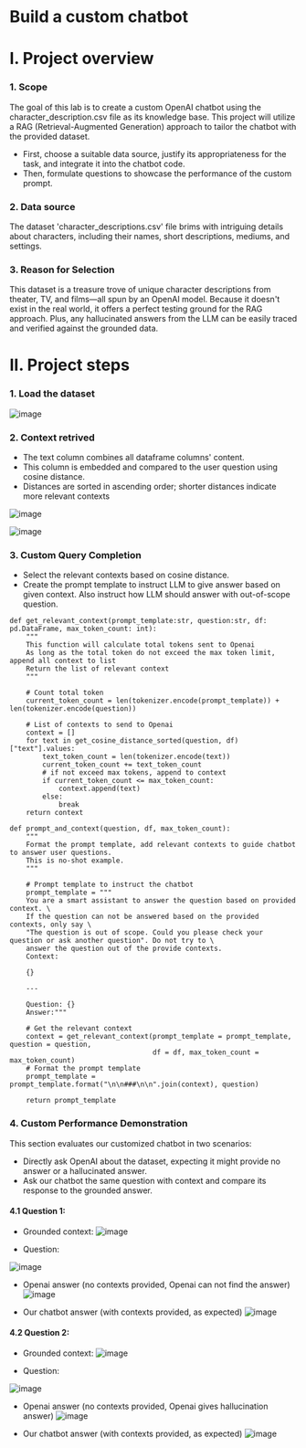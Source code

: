 # Build a custom chatbot

# I. Project overview
### 1. Scope
The goal of this lab is to create a custom OpenAI chatbot using the character_description.csv file as its knowledge base. 
This project will utilize a RAG (Retrieval-Augmented Generation) approach to tailor the chatbot with the provided dataset.
- First, choose a suitable data source, justify its appropriateness for the task, and integrate it into the chatbot code. 
- Then, formulate questions to showcase the performance of the custom prompt. 

### 2. Data source
The dataset 'character_descriptions.csv' file brims with intriguing details about characters, including their names, short descriptions, mediums, and settings.

### 3. Reason for Selection
This dataset is a treasure trove of unique character descriptions from theater, TV, and films—all spun by an OpenAI model. 
Because it doesn't exist in the real world, it offers a perfect testing ground for the RAG approach. 
Plus, any hallucinated answers from the LLM can be easily traced and verified against the grounded data.

# II. Project steps
### 1. Load the dataset
![image](https://github.com/user-attachments/assets/b42a42ac-a225-48ba-b96b-cfdb60384c94)

### 2. Context retrived
- The text column combines all dataframe columns' content.
- This column is embedded and compared to the user question using cosine distance.
- Distances are sorted in ascending order; shorter distances indicate more relevant contexts

![image](https://github.com/user-attachments/assets/a1504941-a6d0-4dc0-beb7-8575c149dab0)

![image](https://github.com/user-attachments/assets/9e0ce3f7-892b-4367-a3b1-889e5fb1ceef)


### 3. Custom Query Completion
- Select the relevant contexts based on cosine distance.
- Create the prompt template to instruct LLM to give answer based on given context. Also instruct how LLM should answer with out-of-scope question.

```
def get_relevant_context(prompt_template:str, question:str, df: pd.DataFrame, max_token_count: int):
    """
    This function will calculate total tokens sent to Openai
    As long as the total token do not exceed the max token limit, append all context to list
    Return the list of relevant context
    """
    
    # Count total token
    current_token_count = len(tokenizer.encode(prompt_template)) + len(tokenizer.encode(question))

    # List of contexts to send to Openai
    context = []
    for text in get_cosine_distance_sorted(question, df)["text"].values:
        text_token_count = len(tokenizer.encode(text))
        current_token_count += text_token_count
        # if not exceed max tokens, append to context
        if current_token_count <= max_token_count:
            context.append(text)
        else:
            break
    return context
```


```
def prompt_and_context(question, df, max_token_count):
    """
    Format the prompt template, add relevant contexts to guide chatbot to answer user questions.
    This is no-shot example.
    """

    # Prompt template to instruct the chatbot
    prompt_template = """
    You are a smart assistant to answer the question based on provided context. \
    If the question can not be answered based on the provided contexts, only say \ 
    "The question is out of scope. Could you please check your question or ask another question". Do not try to \
    answer the question out of the provide contexts.
    Context: 

    {}

    ---

    Question: {}
    Answer:"""

    # Get the relevant context
    context = get_relevant_context(prompt_template = prompt_template, question = question, 
                                   df = df, max_token_count = max_token_count)
    # Format the prompt template
    prompt_template = prompt_template.format("\n\n###\n\n".join(context), question)

    return prompt_template
```


### 4. Custom Performance Demonstration
This section evaluates our customized chatbot in two scenarios:
- Directly ask OpenAI about the dataset, expecting it might provide no answer or a hallucinated answer.
- Ask our chatbot the same question with context and compare its response to the grounded answer.

#### 4.1 Question 1:
- Grounded context:
![image](https://github.com/user-attachments/assets/6d3b9d77-0ed4-4061-95f4-cb6db9c3adf8)

- Question:

![image](https://github.com/user-attachments/assets/a4e97363-bc67-489e-83cb-f975734faa0c)

- Openai answer (no contexts provided, Openai can not find the answer)
![image](https://github.com/user-attachments/assets/895f797e-b59d-4273-8957-24efa39bcffa)

- Our chatbot answer (with contexts provided, as expected)
![image](https://github.com/user-attachments/assets/1913c33a-5a79-4622-b264-985db2184777)


#### 4.2 Question 2:
- Grounded context:
![image](https://github.com/user-attachments/assets/9595dc30-5c5f-4455-8a8c-b9bffa4134c4)

- Question:

![image](https://github.com/user-attachments/assets/24ace8a4-f35e-4516-9143-0726793feaff)

- Openai answer (no contexts provided, Openai gives hallucination answer)
![image](https://github.com/user-attachments/assets/bb2108f7-690c-4a03-b6ee-7933e8fb6fc0)


- Our chatbot answer (with contexts provided, as expected)
![image](https://github.com/user-attachments/assets/dc018f46-6787-4b7a-8466-b55fb677ba53)




